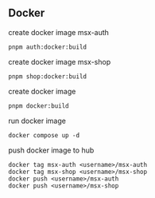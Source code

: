 ## Docker

create docker image msx-auth

```
pnpm auth:docker:build
```

create docker image msx-shop

```
pnpm shop:docker:build
```

create docker image

```
pnpm docker:build
```

run docker image

```
docker compose up -d
```

push docker image to hub

```
docker tag msx-auth <username>/msx-auth
docker tag msx-shop <username>/msx-shop
docker push <username>/msx-auth
docker push <username>/msx-shop
```
